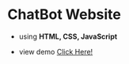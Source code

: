 # ChatBot Website

- using **HTML, CSS, JavaScript**

- view demo  <a href="https://abd-allh.github.io/ChatBot/"> Click Here! </a>
